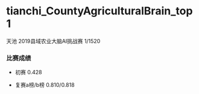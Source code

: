 # tianchi_CountyAgriculturalBrain_top1
天池 2019县域农业大脑AI挑战赛 1/1520



### 比赛成绩

+ 初赛                  0.428     

+ 复赛a榜/b榜    0.810/0.818



[赛后分享]: https://blog.csdn.net/amou__/article/details/102630787


